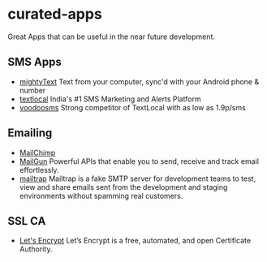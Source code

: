 # curated-apps
Great Apps that can be useful in the near future development.

## SMS Apps
* [mightyText](https://mightytext.net/) Text from your computer, sync'd with your Android phone & number
* [textlocal](https://www.textlocal.in/) India's #1 SMS Marketing and Alerts Platform
* [voodoosms](https://www.voodoosms.com/) Strong competitor of TextLocal with as low as 1.9p/sms

## Emailing
* [MailChimp](https://mailchimp.com/)
* [MailGun](https://www.mailgun.com/) Powerful APIs that enable you to send, receive and track email effortlessly.
* [mailtrap](https://mailtrap.io/) Mailtrap is a fake SMTP server for development teams to test, view and share emails sent from the development and staging environments without spamming real customers.

## SSL CA
* [Let's Encrypt](https://letsencrypt.org/) Let’s Encrypt is a free, automated, and open Certificate Authority.
